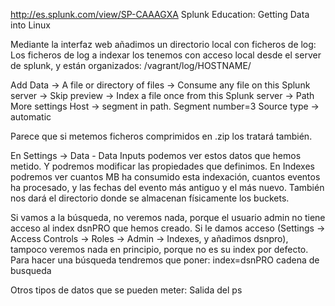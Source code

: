 http://es.splunk.com/view/SP-CAAAGXA
Splunk Education: Getting Data into Linux

Mediante la interfaz web añadimos un directorio local con ficheros de log:
Los ficheros de log a indexar los tenemos con acceso local desde el server de splunk, y están organizados:
/vagrant/log/HOSTNAME/

Add Data -> A file or directory of files -> Consume any file on this Splunk server -> Skip preview -> Index a file once from this Splunk server -> Path
  More settings
    Host -> segment in path. Segment number=3
    Source type -> automatic

Parece que si metemos ficheros comprimidos en .zip los tratará también.


En Settings -> Data - Data Inputs podemos ver estos datos que hemos metido. Y podremos modificar las propiedades que definimos.
En Indexes podremos ver cuantos MB ha consumido esta indexación, cuantos eventos ha procesado, y las fechas del evento más antiguo y el más nuevo. También nos dará el directorio donde se almacenan físicamente los buckets.


Si vamos a la búsqueda, no veremos nada, porque el usuario admin no tiene acceso al index dsnPRO que hemos creado.
Si le damos acceso (Settings -> Access Controls -> Roles -> Admin -> Indexes, y añadimos dsnpro), tampoco veremos nada en principio, porque no es su index por defecto.
Para hacer una búsqueda tendremos que poner: index=dsnPRO cadena de busqueda



Otros tipos de datos que se pueden meter:
Salida del ps
